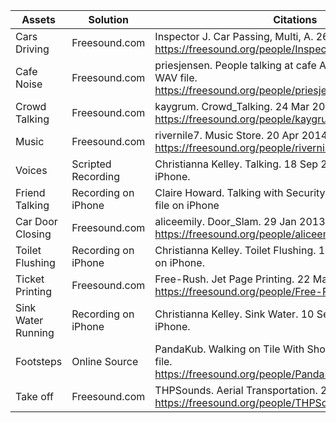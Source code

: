 | Assets | Solution | Citations |
| ------------ | ------------- | ------------- |
| Cars Driving | Freesound.com | Inspector J. Car Passing, Multi, A. 26 Jan 2018. WAV file. https://freesound.org/people/InspectorJ/sounds/416439/|
| Cafe Noise | Freesound.com | priesjensen. People talking at cafe Ambience. 1 Sep 2019. WAV file. https://freesound.org/people/priesjensen/sounds/482990/|
| Crowd Talking | Freesound.com | kaygrum. Crowd_Talking. 24 Mar 2019. WAV file. https://freesound.org/people/kaygrum/sounds/464497/|
| Music | Freesound.com | rivernile7. Music Store. 20 Apr 2014. WAV file. https://freesound.org/people/rivernile7/sounds/234249/|
| Voices | Scripted Recording | Christianna Kelley. Talking. 18 Sep 2020. M4A file on iPhone. |
| Friend Talking | Recording on iPhone | Claire Howard. Talking with Security. 19 Sep 2020. mp3 file on iPhone |
| Car Door Closing | Freesound.com | aliceemily. Door_Slam. 29 Jan 2013. aif file. https://freesound.org/people/aliceemily/sounds/176308/ |
| Toilet Flushing | Recording on iPhone | Christianna Kelley. Toilet Flushing. 10 Sep 2020. M4A file on iPhone. |
| Ticket Printing | Freesound.com | Free-Rush. Jet Page Printing. 22 Mar 2016. WAV file. https://freesound.org/people/Free-Rush/sounds/341059/|
| Sink Water Running | Recording on iPhone | Christianna Kelley. Sink Water. 10 Sep 2020. M4A file on iPhone. |
| Footsteps | Online Source | PandaKub. Walking on Tile With Shoes. 6 Dec 2014. WAV file. https://freesound.org/people/PandaKub/sounds/256904/|
| Take off | Freesound.com | THPSounds. Aerial Transportation. 28 Mar 2017. WAV file. https://freesound.org/people/THPSounds/sounds/385925/ |
